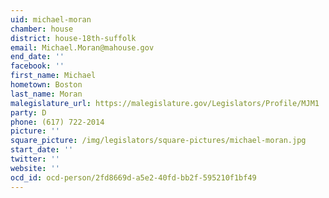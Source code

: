 ```yaml
---
uid: michael-moran
chamber: house
district: house-18th-suffolk
email: Michael.Moran@mahouse.gov
end_date: ''
facebook: ''
first_name: Michael
hometown: Boston
last_name: Moran
malegislature_url: https://malegislature.gov/Legislators/Profile/MJM1
party: D
phone: (617) 722-2014
picture: ''
square_picture: /img/legislators/square-pictures/michael-moran.jpg
start_date: ''
twitter: ''
website: ''
ocd_id: ocd-person/2fd8669d-a5e2-40fd-bb2f-595210f1bf49
---
```

